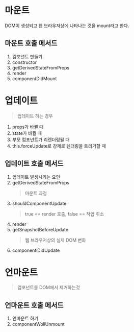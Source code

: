 # 마운트

DOM이 생성되고 웹 브라우저상에 나타나는 것을 mount라고 한다.

## 마운트 호출 메서드

1. 컴포넌트 만들기
2. constructor
3. getDerivedStateFromProps
4. render
5. componentDidMount

# 업데이트

> 업데이트 하는 경우

1. props가 바뀔 때
2. state가 바뀔 때
3. 부모 컴포넌트가 리렌더링될 때
4. this.forceUpdate로 강제로 렌더링을 트리거할 때

## 업데이트 호출 메서드

1. 업데이트 발생시키는 요인
2. getDerivedStateFromProps
   > 마운트 과정
3. shouldComponentUpdate
   > true == render 호출, false == 작업 취소
4. render
5. getSnapshotBeforeUpdate
   > 웹 브라우저상의 실제 DOM 변화
6. componentiDidUpdate

# 언마운트

> 컴포넌트를 DOM에서 제거하는것

## 언마운트 호출 메서드

1. 언마운트 하기
2. componentWollUnmount
